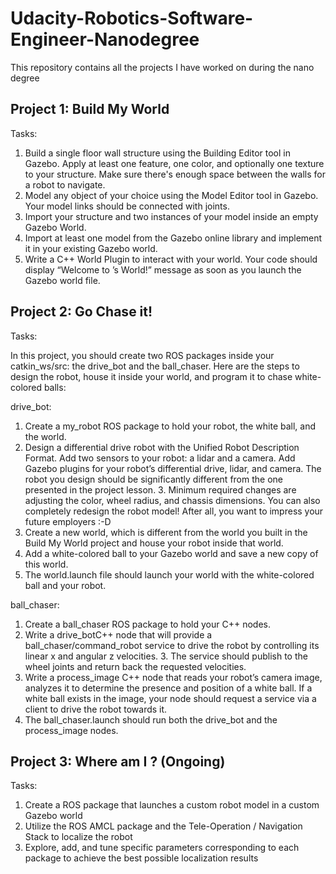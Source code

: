 # Udacity-Robotics-Software-Engineer-Nanodegree

This repository contains all the projects I have worked on during the nano degree

## Project 1: Build My World

Tasks: 
   1. Build a single floor wall structure using the Building Editor tool in Gazebo. Apply at least one feature, one color, and optionally one texture to your structure. Make sure there's enough space between the walls for a robot to navigate.
   2. Model any object of your choice using the Model Editor tool in Gazebo. Your model links should be connected with joints.
   3. Import your structure and two instances of your model inside an empty Gazebo World.
   4. Import at least one model from the Gazebo online library and implement it in your existing Gazebo world.
   5. Write a C++ World Plugin to interact with your world. Your code should display “Welcome to ’s World!” message as soon as you launch the Gazebo world file.

## Project 2: Go Chase it!

Tasks: 

In this project, you should create two ROS packages inside your catkin_ws/src: the drive_bot and the ball_chaser. Here are the steps to design the robot, house it inside your world, and program it to chase white-colored balls:

drive_bot:
    
1. Create a my_robot ROS package to hold your robot, the white ball, and the world.
2. Design a differential drive robot with the Unified Robot Description Format. Add two sensors to your robot: a lidar and a camera. Add Gazebo plugins for your robot’s differential drive, lidar, and camera. The robot you design should be significantly different from the one presented in the project lesson. 3. Minimum required changes are adjusting the color, wheel radius, and chassis dimensions. You can also completely redesign the robot model! After all, you want to impress your future employers :-D
4. Create a new world, which is different from the world you built in the Build My World project and house your robot inside that world.
5. Add a white-colored ball to your Gazebo world and save a new copy of this world.
6. The world.launch file should launch your world with the white-colored ball and your robot.

ball_chaser:
    
1. Create a ball_chaser ROS package to hold your C++ nodes.
2. Write a drive_botC++ node that will provide a ball_chaser/command_robot service to drive the robot by controlling its linear x and angular z velocities. 3. The service should publish to the wheel joints and return back the requested velocities.
4. Write a process_image C++ node that reads your robot’s camera image, analyzes it to determine the presence and position of a white ball. If a white ball exists in the image, your node should request a service via a client to drive the robot towards it.
5. The ball_chaser.launch should run both the drive_bot and the process_image nodes.


## Project 3: Where am I ? (Ongoing)

Tasks: 

1. Create a ROS package that launches a custom robot model in a custom Gazebo world
2. Utilize the ROS AMCL package and the Tele-Operation / Navigation Stack to localize the robot
3. Explore, add, and tune specific parameters corresponding to each package to achieve the best possible localization results


